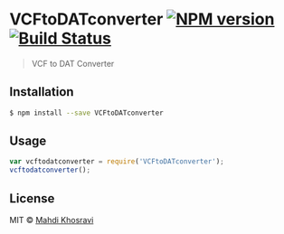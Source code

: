# VCFtoDATconverter [![NPM version](https://badge.fury.io/js/VCFtoDATconverter.svg)](https://npmjs.org/package/VCFtoDATconverter) [![Build Status](https://travis-ci.org/mahdikhosravi/VCFtoDATconverter.svg?branch=master)](https://travis-ci.org/mahdikhosravi/VCFtoDATconverter)

> VCF to DAT Converter

## Installation

```sh
$ npm install --save VCFtoDATconverter
```

## Usage

```js
var vcftodatconverter = require('VCFtoDATconverter');
vcftodatconverter();
```

## License

MIT © [Mahdi Khosravi](mahdikhosravi.com)
